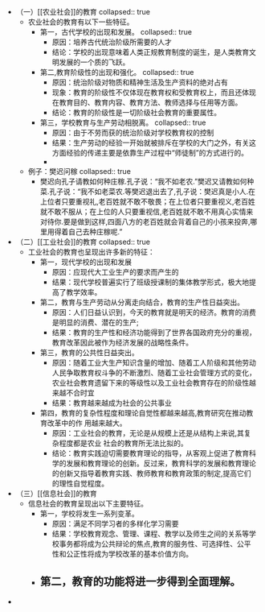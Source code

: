 - （一）[[农业社会]]的教育
  collapsed:: true
	- 农业社会的教育有以下一些特征。
		- 第一，古代学校的出现和发展。
		  collapsed:: true
			- 原因：培养古代统治阶级所需要的人才
			- 结论：学校的出现意味着人类正规教育制度的诞生，是人类教育文明发展的一个质的飞跃。
		- 第二,教育阶级性的出现和强化。
		  collapsed:: true
			- 原因：统治阶级对物质和精神生活及生产资料的绝对占有
			- 现象：教育的阶级性不仅体现在教育权和受教育权上，而且还体现在教育目的、教育内容、教育方法、教师选择与任用等方面。
			- 结论：教育的阶级性是一切阶级社会教育的重要属性。
		- 第三，学校教育与生产劳动相脱离。
		  collapsed:: true
			- 原因：由于不劳而获的统治阶级对学校教育权的控制
			- 结果：生产劳动的经验一开始就被排斥在学校的大门之外，有关这方面经验的传递主要是依靠生产过程中“师徒制”的方式进行的。
			-
	- 例子：樊迟问稼
	  collapsed:: true
		- 樊迟向孔子请教如何种庄稼.孔子说：“我不如老农.”樊迟又请教如何种菜.孔子说：“我不如老菜农.等樊迟退出去了,孔子说：樊迟真是小人.在上位者只要重视礼,老百姓就不敢不敬畏；在上位者只要重视义,老百姓就不敢不服从；在上位的人只要重视信,老百姓就不敢不用真心实情来对待你.要是做到这样,四面八方的老百姓就会背着自己的小孩来投奔,哪里用得着自己去种庄稼呢.”
- （二）[[工业社会]]的教育
  collapsed:: true
	- 工业社会的教育也呈现出许多新的特征：
		- 第一，现代学校的出现和发展
			- 原因：应现代大工业生产的要求而产生的
			- 结果：现代学校普遍实行了班级授课制的集体教学形式，极大地提高了教学效率。
		- 第二，教育与生产劳动从分离走向结合，教育的生产性日益突出。
			- 原因：人们日益认识到，今天的教育就是明天的经济。教育的消费是明显的消费、潜在的生产;
			- 结果：教育的生产性和经济功能得到了世界各国政府充分的重视，教育改革因此被作为经济发展的战略性条件。
		- 第三，教育的公共性日益突出。
			- 原因：随着工业大生产知识含量的增加、随着工人阶级和其他劳动人民争取教育权斗争的不断激烈、随着工业社会管理方式的变化，农业社会教育遗留下来的等级性以及工业社会教育存在的阶级性越来越不合时宜
			- 结果：教育越来越成为社会的公共事业
		- 第四，教育的复杂性程度和理论自觉性都越来越高,教育研究在推动教育改革中的作
		  用越来越大。
			- 原因：工业社会的教育，无论是从规模上还是从结构上来说,其复杂程度都是农业
			  社会的教育所无法比拟的。
			- 结论：教育实践迫切需要教育理论的指导，从客观上促进了教育科学的发展和教育理论的创新。反过来，教育科学的发展和教育理论的创新又指导着教育实践、教师教育和教育政策的制定,提高它们的理性自觉程度。
- （三）[[信息社会]]的教育
	- 信息社会的教育呈现出以下主要特征。
		- 第一，学校将发生一系列变革。
			- 原因：满足不同学习者的多样化学习需要
			- 结果：学校教育观念、管理、课程、教学以及师生之间的关系等学校事务都将成为公共辩论的焦点,教育的服务性、可选择性、公平性和公正性将成为学校改革的基本价值方向。
		- 第二，教育的功能将进一步得到全面理解。
			-
-